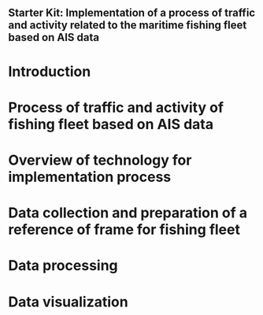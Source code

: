 ## Starter Kit: Implementation of a process of traffic and activity related to the maritime fishing fleet based on AIS data

# Introduction

# Process of traffic and activity of fishing fleet based on AIS data

# Overview of technology for implementation process

# Data collection and preparation of a reference of frame for fishing fleet

# Data processing

# Data visualization
